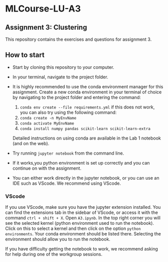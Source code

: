 # MLCourse-LU-A3
## Assignment 3: Clustering

This repository contains the exercises and questions for assignment 3.

## How to start
* Start by cloning this repository to your computer. 
* In your terminal, navigate to the project folder.
* It is highly recommended to use the conda environment manager for this assignment. Create a new conda environment in your terminal of choice by navigating to the project folder and entering the command:

    1. `conda env create --file requirements.yml`
    if this does not work, you can also try using the following command:
    1. `conda create -n MyEnvName`
    2. `conda activate MyEnvName`
    3. `conda install numpy pandas scikit-learn scikit-learn-extra`

    Detailed instructions on using conda are available in the Lab 1 notebook (and on the web). 

* Try running `jupyter notebook` from the command line. 
* If it works,you python environment is set up correctly and you can continue on with the assignment. 
* You can either work directly in the jupyter notebook, or you can use an IDE such as VScode. We recommend using VScode. 

### VScode
If you use VScode, make sure you have the jupyter extension installed. You can find the extensions tab in the sidebar of VScode, or access it with the command `ctrl + shift + X`.
Open `A3.ipynb`. In the top right corner you will see the selected kernel (python environment used to run the notebook). Click on this to select a kernel and then click on the option `python environments`. Your conda environment should be listed there. Selecting the environment should allow you to run the notebook. 

If you have difficulty getting the notebook to work, we recommend asking for help during one of the workgroup sessions.
